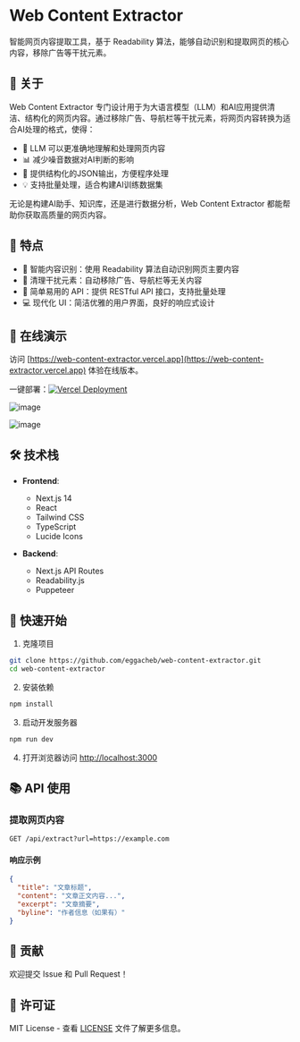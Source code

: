 # Web Content Extractor

智能网页内容提取工具，基于 Readability 算法，能够自动识别和提取网页的核心内容，移除广告等干扰元素。

## 🌟 关于

Web Content Extractor 专门设计用于为大语言模型（LLM）和AI应用提供清洁、结构化的网页内容。通过移除广告、导航栏等干扰元素，将网页内容转换为适合AI处理的格式，使得：

- 🤖 LLM 可以更准确地理解和处理网页内容
- 📊 减少噪音数据对AI判断的影响
- 🎯 提供结构化的JSON输出，方便程序处理
- 💡 支持批量处理，适合构建AI训练数据集

无论是构建AI助手、知识库，还是进行数据分析，Web Content Extractor 都能帮助你获取高质量的网页内容。

## 🌟 特点

- 🤖 智能内容识别：使用 Readability 算法自动识别网页主要内容
- 🧹 清理干扰元素：自动移除广告、导航栏等无关内容
- 🚀 简单易用的 API：提供 RESTful API 接口，支持批量处理
- 💻 现代化 UI：简洁优雅的用户界面，良好的响应式设计

## 🔗 在线演示

访问 [https://web-content-extractor.vercel.app](https://web-content-extractor.vercel.app) 体验在线版本。

一键部署：[![Vercel Deployment](https://vercel.com/button)](https://vercel.com/new/clone?repository-url=https://github.com/eggacheb/web-content-extractor)


![image](https://github.com/user-attachments/assets/a9f717bb-bef6-4b15-b4cd-7d8099b5520c)

![image](https://github.com/user-attachments/assets/ef8f97fc-4a12-4c8d-bc51-85fb5874912b)


## 🛠️ 技术栈

- **Frontend**:
  - Next.js 14
  - React
  - Tailwind CSS
  - TypeScript
  - Lucide Icons

- **Backend**:
  - Next.js API Routes
  - Readability.js
  - Puppeteer

## 🚀 快速开始

1. 克隆项目
```bash
git clone https://github.com/eggacheb/web-content-extractor.git
cd web-content-extractor
```

2. 安装依赖
```bash
npm install
```

3. 启动开发服务器
```bash
npm run dev
```

4. 打开浏览器访问 [http://localhost:3000](http://localhost:3000)

## 📚 API 使用

### 提取网页内容

```http
GET /api/extract?url=https://example.com
```

#### 响应示例

```json
{
  "title": "文章标题",
  "content": "文章正文内容...",
  "excerpt": "文章摘要",
  "byline": "作者信息（如果有）"
}
```

## 🤝 贡献

欢迎提交 Issue 和 Pull Request！

## 📄 许可证

MIT License - 查看 [LICENSE](LICENSE) 文件了解更多信息。

